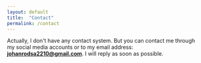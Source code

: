 ```yaml
---
layout: default
title:  "Contact"
permalink: /contact
---
```


Actually, I don't have any contact system. But you can contact me through my
social media accounts or to my email address: **johanrodsa2210@gmail.com**.
I will reply as soon as possible.